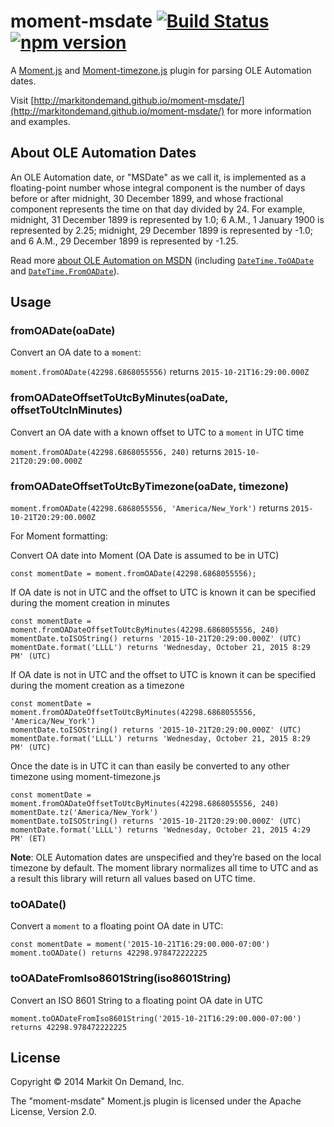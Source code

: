 # moment-msdate [![Build Status](https://travis-ci.org/markitondemand/moment-msdate.svg?branch=master)](https://travis-ci.org/markitondemand/moment-msdate) [![npm version](https://badge.fury.io/js/moment-msdate.svg)](https://badge.fury.io/js/moment-msdate)

A [Moment.js](http://momentjs.com/) and [Moment-timezone.js](http://momentjs.com/timezone) plugin for parsing OLE Automation dates.

Visit [http://markitondemand.github.io/moment-msdate/](http://markitondemand.github.io/moment-msdate/) for more information and examples.

## About OLE Automation Dates

An OLE Automation date, or "MSDate" as we call it, is implemented as a floating-point number whose integral component is the number of days before or after midnight, 30 December 1899, and whose fractional component represents the time on that day divided by 24. For example, midnight, 31 December 1899 is represented by 1.0; 6 A.M., 1 January 1900 is represented by 2.25; midnight, 29 December 1899 is represented by -1.0; and 6 A.M., 29 December 1899 is represented by -1.25.

Read more [about OLE Automation on MSDN](http://msdn.microsoft.com/en-us/library/dt80be78(v=vs.71).aspx) (including [`DateTime.ToOADate`](http://msdn.microsoft.com/en-us/library/system.datetime.tooadate.aspx) and [`DateTime.FromOADate`](http://msdn.microsoft.com/en-us/library/system.datetime.fromoadate.aspx)).

## Usage

### fromOADate(oaDate)

Convert an OA date to a `moment`:

`moment.fromOADate(42298.6868055556)` returns `2015-10-21T16:29:00.000Z`

### fromOADateOffsetToUtcByMinutes(oaDate, offsetToUtcInMinutes)

Convert an OA date with a known offset to UTC to a `moment` in UTC time

`moment.fromOADate(42298.6868055556, 240)` returns `2015-10-21T20:29:00.000Z`

### fromOADateOffsetToUtcByTimezone(oaDate, timezone)

`moment.fromOADate(42298.6868055556, 'America/New_York')` returns `2015-10-21T20:29:00.000Z`

For Moment formatting:

Convert OA date into Moment (OA Date is assumed to be in UTC)
```
const momentDate = moment.fromOADate(42298.6868055556);
```

If OA date is not in UTC and the offset to UTC is known it can be specified during the moment creation in minutes
```
const momentDate = moment.fromOADateOffsetToUtcByMinutes(42298.6868055556, 240)
momentDate.toISOString() returns '2015-10-21T20:29:00.000Z' (UTC)
momentDate.format('LLLL') returns 'Wednesday, October 21, 2015 8:29 PM' (UTC)
```

If OA date is not in UTC and the offset to UTC is known it can be specified during the moment creation as a timezone
```
const momentDate = moment.fromOADateOffsetToUtcByMinutes(42298.6868055556, 'America/New_York')
momentDate.toISOString() returns '2015-10-21T20:29:00.000Z' (UTC)
momentDate.format('LLLL') returns 'Wednesday, October 21, 2015 8:29 PM' (UTC)
```

Once the date is in UTC it can than easily be converted to any other timezone using moment-timezone.js
```
const momentDate = moment.fromOADateOffsetToUtcByMinutes(42298.6868055556, 240)
momentDate.tz('America/New_York')
momentDate.toISOString() returns '2015-10-21T20:29:00.000Z' (UTC)
momentDate.format('LLLL') returns 'Wednesday, October 21, 2015 4:29 PM' (ET)
```

**Note**: OLE Automation dates are unspecified and they’re based on the local timezone by default. The moment library normalizes all time to UTC and as a result this library will return all values based on UTC time.

### toOADate()

Convert a `moment` to a floating point OA date in UTC:
```
const momentDate = moment('2015-10-21T16:29:00.000-07:00')
moment.toOADate() returns 42298.978472222225
```

### toOADateFromIso8601String(iso8601String)

Convert an ISO 8601 String to a floating point OA date in UTC
```
moment.toOADateFromIso8601String('2015-10-21T16:29:00.000-07:00') returns 42298.978472222225
```

## License

Copyright &copy; 2014 Markit On Demand, Inc.

The "moment-msdate" Moment.js plugin is licensed under the Apache License, Version 2.0.
